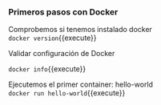 ### Primeros pasos con Docker

Comprobemos si tenemos instalado docker  
`docker version`{{execute}}

Validar configuración de Docker  

`docker info`{{execute}}

Ejecutemos el primer container: hello-world  
`docker run hello-world`{{execute}}